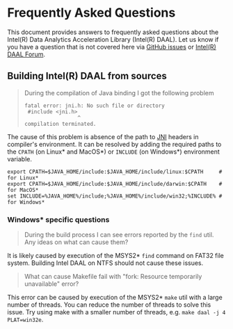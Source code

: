 <!--
******************************************************************************
* Copyright 2014-2019 Intel Corporation
*
* Licensed under the Apache License, Version 2.0 (the "License");
* you may not use this file except in compliance with the License.
* You may obtain a copy of the License at
*
*     http://www.apache.org/licenses/LICENSE-2.0
*
* Unless required by applicable law or agreed to in writing, software
* distributed under the License is distributed on an "AS IS" BASIS,
* WITHOUT WARRANTIES OR CONDITIONS OF ANY KIND, either express or implied.
* See the License for the specific language governing permissions and
* limitations under the License.
*******************************************************************************/-->

# Frequently Asked Questions
This document provides answers to frequently asked questions about the Intel(R) Data Analytics Acceleration Library (Intel(R) DAAL). Let us know if you have a question that is not covered here via [GitHub issues][gh-issues] or [Intel(R) DAAL Forum][daal-forum].

## Building Intel(R) DAAL from sources
> During the compilation of Java binding I got the following problem
> ```
> fatal error: jni.h: No such file or directory
>  #include <jni.h>
>                  ^
> compilation terminated.
> ```

The cause of this problem is absence of the path to [JNI][jni-wiki] headers in compiler's environment. It can be resolved by adding the required paths to the `CPATH` (on Linux\* and MacOS\*) or `INCLUDE` (on Windows\*) environment variable.
```
export CPATH=$JAVA_HOME/include:$JAVA_HOME/include/linux:$CPATH     # for Linux*
export CPATH=$JAVA_HOME/include:$JAVA_HOME/include/darwin:$CPATH    # for MacOS*
set INCLUDE=%JAVA_HOME%/include;%JAVA_HOME%/include/win32;%INCLUDE% # for Windows*
```

### Windows\* specific questions
> During the build process I can see errors reported by the `find` util. Any ideas on what can cause them?

It is likely caused by execution of the MSYS2* `find` command on FAT32 file system. Building Intel DAAL on NTFS should not cause these issues.

> What can cause Makefile fail with "fork: Resource temporarily unavailable" error?

This error can be caused by execution of the MSYS2* `make` util with a large number of threads. You can reduce the number of threads to solve this issue. Try using make with a smaller number of threads, e.g. `make daal -j 4 PLAT=win32e`.

<!-- Links -->
[daal-forum]: https://software.intel.com/en-us/forums/intel-data-analytics-acceleration-library
[gh-issues]:  https://github.com/01org/daal/issues
[jni-wiki]:   https://en.wikipedia.org/wiki/Java_Native_Interface
